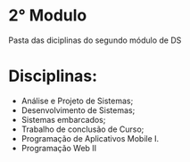 # 2° Modulo
Pasta das diciplinas do segundo módulo de DS
# Disciplinas:
- Análise e Projeto de Sistemas;
- Desenvolvimento de Sistemas;
- Sistemas embarcados;
- Trabalho de conclusão de Curso;
- Programação de Aplicativos Mobile I.
- Programação Web II

